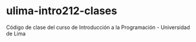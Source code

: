 # ulima-intro212-clases
Código de clase del curso de Introducción a la Programación - Universidad de Lima
